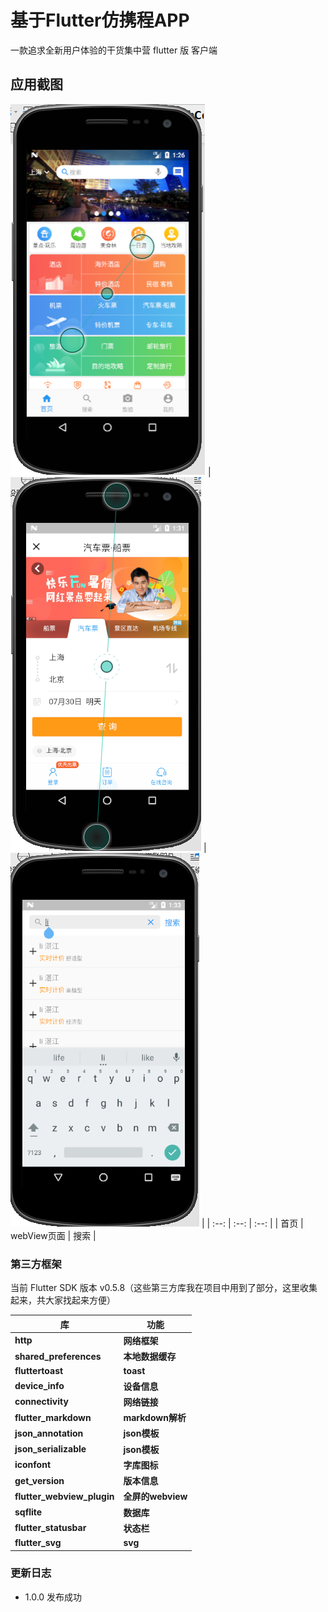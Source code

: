 # 基于Flutter仿携程APP

一款追求全新用户体验的干货集中营 flutter 版 客户端
## 应用截图
 ![1](https://github.com/carsher/flutterApp/blob/master/img1.png) |
 ![2](https://github.com/carsher/flutterApp/blob/master/img2.png) |
 ![3](https://github.com/carsher/flutterApp/blob/master/img3.png) | 
| :--: | :--: | :--: |
| 首页 | webView页面 | 搜索 |

### 第三方框架

当前 Flutter SDK 版本 v0.5.8（这些第三方库我在项目中用到了部分，这里收集起来，共大家找起来方便）

库 | 功能
-------- | ---
**http**|**网络框架**
**shared_preferences**|**本地数据缓存**
**fluttertoast**|**toast**
**device_info**|**设备信息**
**connectivity**|**网络链接**
**flutter_markdown**|**markdown解析**
**json_annotation**|**json模板**
**json_serializable**|**json模板**
**iconfont**|**字库图标**
**get_version**|**版本信息**
**flutter_webview_plugin**|**全屏的webview**
**sqflite**|**数据库**
**flutter_statusbar**|**状态栏**
**flutter_svg**|**svg**


### 更新日志
- 1.0.0 发布成功
